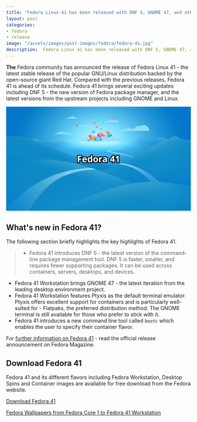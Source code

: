 ```yaml
---
title: "Fedora Linux 41 has been released with DNF 5, GNOME 47, and other exciting updates"
layout: post
categories:
- fedora
- release
image: "/assets/images/post-images/fedora/fedora-41.jpg"
description:  Fedora Linux 41 has been released with DNF 5, GNOME 47, and other exciting updates. Learn more about Fedora 41 and download now.
---
```


**The** Fedora community has announced the release of Fedora Linux 41 - the latest stable release of the popular GNU/Linux distribution backed by the open-source giant Red Hat. Compared with the previous releases, Fedora 41 is ahead of its schedule. Fedora 41 brings several exciting updates including DNF 5 - the new version of Fedora package manager, and the latest versions from the upstream projects including GNOME and Linux.

![Fedora 41 featured image](/assets/images/post-images/fedora/fedora-41.jpg)

## What's new in Fedora 41?

The following section briefly highlights the key highlights of Fedora 41.

> - Fedora 41 introduces DNF 5 - the latest version of the command-line package management tool. DNF 5 is faster, smaller, and requires fewer supporting packages. It can be used across containers, servers, desktops, and devices.
- Fedora 41 Workstation brings GNOME 47 - the latest iteration from the leading desktop environment project. 
- Fedora 41 Workstation features Ptyxis as the default terminal emulator. Ptyxis offers excellent support for containers and is particularly well-suited for - Flatpaks, the preferred distribution method. The GNOME terminal is still available for those who prefer to stick with it.
- Fedora 41 introduces a new command line tool called `bootc` which enables the user to specify their container flavor.

For [further information on Fedora 41](https://fedoramagazine.org/announcing-fedora-linux-41/) - read the official release announcement on Fedora Magazine.

## Download Fedora 41

Fedora 41 and its different flavors including Fedora Workstation, Desktop Spins and Container images are available for free download from the Fedora website.

<a href="https://fedoraproject.org/" class="download">Download Fedora 41</a>

<div class="alert alert-info">
<a href="https://www.opensourcefeed.org/fedora-wallpapers-since-fedora-core-1/">
  Fedora Wallpapers from Fedora Core 1 to Fedora 41 Workstation
</a>
</div>
